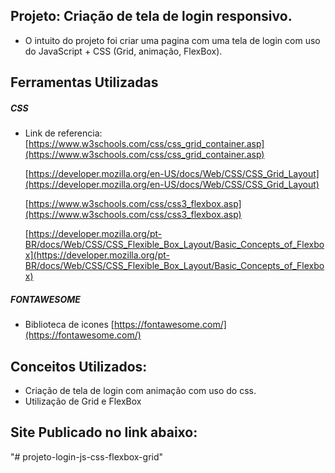## Projeto: Criação de tela de login responsivo.

- O intuito do projeto foi criar uma pagina com uma tela de login com uso do JavaScript + CSS (Grid, animação, FlexBox).


## Ferramentas Utilizadas

##### CSS

- Link de referencia:
    [https://www.w3schools.com/css/css_grid_container.asp](https://www.w3schools.com/css/css_grid_container.asp)

    [https://developer.mozilla.org/en-US/docs/Web/CSS/CSS_Grid_Layout](https://developer.mozilla.org/en-US/docs/Web/CSS/CSS_Grid_Layout)

    [https://www.w3schools.com/css/css3_flexbox.asp](https://www.w3schools.com/css/css3_flexbox.asp)

    [https://developer.mozilla.org/pt-BR/docs/Web/CSS/CSS_Flexible_Box_Layout/Basic_Concepts_of_Flexbox](https://developer.mozilla.org/pt-BR/docs/Web/CSS/CSS_Flexible_Box_Layout/Basic_Concepts_of_Flexbox)


##### FONTAWESOME

- Biblioteca de icones
    [https://fontawesome.com/](https://fontawesome.com/)


## Conceitos Utilizados:

- Criação de tela de login com animação com uso do css.
- Utilização de Grid e FlexBox

## Site Publicado no link abaixo:
  
"# projeto-login-js-css-flexbox-grid" 
